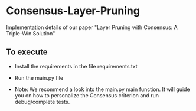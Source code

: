 # Consensus-Layer-Pruning
Implementation details of our paper "Layer Pruning with Consensus: A Triple-Win Solution"

## To execute

- Install the requirements in the file requirements.txt

- Run the main.py file

- Note: We recommend a look into the main.py main function. It will guide you on how to personalize the Consensus criterion and run debug/complete tests.
